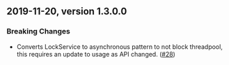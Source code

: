 ## 2019-11-20, version 1.3.0.0

### Breaking Changes
* Converts LockService to asynchronous pattern to not block threadpool, this requires an update to usage as API changed. ([#28](https://github.com/opendistro-for-elasticsearch/job-scheduler/pull/28))
